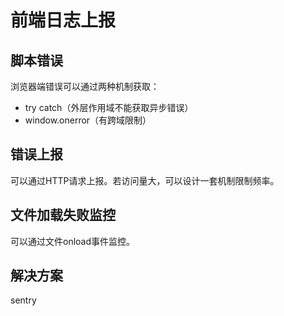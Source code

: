 # 前端日志上报

## 脚本错误

浏览器端错误可以通过两种机制获取：

* try catch（外层作用域不能获取异步错误）
* window.onerror（有跨域限制）

## 错误上报

可以通过HTTP请求上报。若访问量大，可以设计一套机制限制频率。

## 文件加载失败监控

可以通过文件onload事件监控。

## 解决方案

sentry